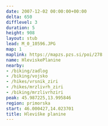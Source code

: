 ```yaml
---
date: 2007-12-02 00:00:00+00:00
delta: 650
difflevel: 3
duration: 5
height: 908
layout: stub
lead: M_0_10596.JPG
map: 1
maplink: https://mapzs.pzs.si/poi/278
name: HleviskePlanine
nearby:
- /biking/zadlog
- /biking/vojsko
- /hikes/vrsnik_ziri
- /hikes/mrzlivrh_ziri
- /biking/mrzlivrhziri
peak: 45.987225,13.995846
region: primorska
start: 46.000427,14.023701
title: Hleviške planine
---
```

